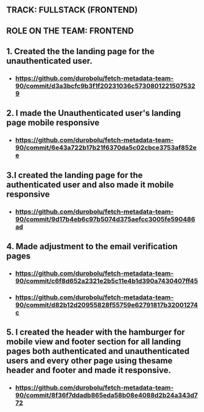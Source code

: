 ## TRACK: FULLSTACK (FRONTEND)

## ROLE ON THE TEAM: FRONTEND


## 1. Created the the landing page for the unauthenticated user.
* ### https://github.com/durobolu/fetch-metadata-team-90/commit/d3a3bcfc9b3f1f20231036c57308012215075329
## 2. I made the Unauthenticated user's landing page mobile responsive 
* ### https://github.com/durobolu/fetch-metadata-team-90/commit/6e43a722b17b21f6370da5c02cbce3753af852ee
## 3.I created the landing page for the authenticated user and also made it mobile responsive
* ### https://github.com/durobolu/fetch-metadata-team-90/commit/9d17b4eb6c97b5074d375aefcc3005fe590486ad
## 4. Made adjustment to the email verification pages 
* ### https://github.com/durobolu/fetch-metadata-team-90/commit/c6f8d652a2321e2b5c11e4b1d390a7430407ff45
* ### https://github.com/durobolu/fetch-metadata-team-90/commit/d82b12d20955828f55759e62791817b32001274c
## 5. I created the header with the hamburger for mobile view and footer section for all landing pages both authenticated and unauthenticated users and every other page using thesame header and footer and made it responsive. 
* ### https://github.com/durobolu/fetch-metadata-team-90/commit/8f36f7ddadb865eda58b08e4088d2b24a343d772





